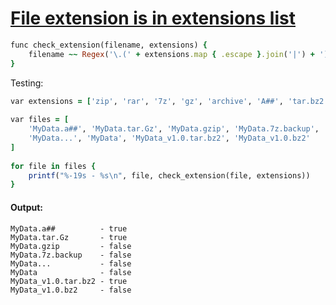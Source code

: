 [1]: http://rosettacode.org/wiki/File_extension_is_in_extensions_list

# [File extension is in extensions list][1]

```ruby
func check_extension(filename, extensions) {
    filename ~~ Regex('\.(' + extensions.map { .escape }.join('|') + ')\z', :i)
}
```


Testing:

```ruby
var extensions = ['zip', 'rar', '7z', 'gz', 'archive', 'A##', 'tar.bz2']
 
var files = [
    'MyData.a##', 'MyData.tar.Gz', 'MyData.gzip', 'MyData.7z.backup',
    'MyData...', 'MyData', 'MyData_v1.0.tar.bz2', 'MyData_v1.0.bz2'
]
 
for file in files {
    printf("%-19s - %s\n", file, check_extension(file, extensions))
}
```

#### Output:
```
MyData.a##          - true
MyData.tar.Gz       - true
MyData.gzip         - false
MyData.7z.backup    - false
MyData...           - false
MyData              - false
MyData_v1.0.tar.bz2 - true
MyData_v1.0.bz2     - false
```